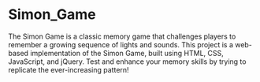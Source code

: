 # Simon_Game
The Simon Game is a classic memory game that challenges players to remember a growing sequence of lights and sounds. This project is a web-based implementation of the Simon Game, built using HTML, CSS, JavaScript, and jQuery. Test and enhance your memory skills by trying to replicate the ever-increasing pattern!

